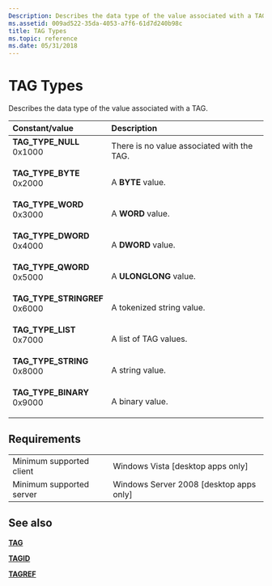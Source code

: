 ```yaml
---
Description: Describes the data type of the value associated with a TAG.
ms.assetid: 009ad522-35da-4053-a7f6-61d7d240b98c
title: TAG Types
ms.topic: reference
ms.date: 05/31/2018
---
```


# TAG Types

Describes the data type of the value associated with a TAG.



| Constant/value                                                                                                                                                                                                                            | Description                                           |
|:------------------------------------------------------------------------------------------------------------------------------------------------------------------------------------------------------------------------------------------|:------------------------------------------------------|
| <span id="TAG_TYPE_NULL"></span><span id="tag_type_null"></span><dl> <dt>**TAG\_TYPE\_NULL**</dt> <dt>0x1000</dt> </dl>                | There is no value associated with the TAG.<br/> |
| <span id="TAG_TYPE_BYTE"></span><span id="tag_type_byte"></span><dl> <dt>**TAG\_TYPE\_BYTE**</dt> <dt>0x2000</dt> </dl>                | A **BYTE** value.<br/>                          |
| <span id="TAG_TYPE_WORD"></span><span id="tag_type_word"></span><dl> <dt>**TAG\_TYPE\_WORD**</dt> <dt>0x3000</dt> </dl>                | A **WORD** value.<br/>                          |
| <span id="TAG_TYPE_DWORD"></span><span id="tag_type_dword"></span><dl> <dt>**TAG\_TYPE\_DWORD**</dt> <dt>0x4000</dt> </dl>             | A **DWORD** value.<br/>                         |
| <span id="TAG_TYPE_QWORD"></span><span id="tag_type_qword"></span><dl> <dt>**TAG\_TYPE\_QWORD**</dt> <dt>0x5000</dt> </dl>             | A **ULONGLONG** value.<br/>                     |
| <span id="TAG_TYPE_STRINGREF"></span><span id="tag_type_stringref"></span><dl> <dt>**TAG\_TYPE\_STRINGREF**</dt> <dt>0x6000</dt> </dl> | A tokenized string value.<br/>                  |
| <span id="TAG_TYPE_LIST"></span><span id="tag_type_list"></span><dl> <dt>**TAG\_TYPE\_LIST**</dt> <dt>0x7000</dt> </dl>                | A list of TAG values.<br/>                      |
| <span id="TAG_TYPE_STRING"></span><span id="tag_type_string"></span><dl> <dt>**TAG\_TYPE\_STRING**</dt> <dt>0x8000</dt> </dl>          | A string value.<br/>                            |
| <span id="TAG_TYPE_BINARY"></span><span id="tag_type_binary"></span><dl> <dt>**TAG\_TYPE\_BINARY**</dt> <dt>0x9000</dt> </dl>          | A binary value.<br/>                            |



## Requirements



|                                     |                                                      |
|-------------------------------------|------------------------------------------------------|
| Minimum supported client<br/> | Windows Vista \[desktop apps only\]<br/>       |
| Minimum supported server<br/> | Windows Server 2008 \[desktop apps only\]<br/> |



## See also

<dl> <dt>

[**TAG**](tag.md)
</dt> <dt>

[**TAGID**](tagid.md)
</dt> <dt>

[**TAGREF**](tagref.md)
</dt> </dl>

 

 




